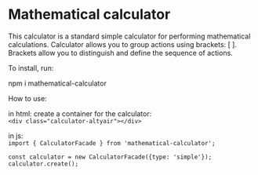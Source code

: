 # Mathematical calculator

This calculator is a standard simple calculator for performing mathematical calculations.
Calculator allows you to group actions using brackets: [ ]. Brackets allow you to distinguish and define the sequence of actions.

To install, run:

npm i mathematical-calculator

How to use:

in html:
create a container for the calculator:   
`<div class="calculator-altyair"></div>`

in js:<br>
`import { CalculatorFacade } from 'mathematical-calculator';`

`const calculator = new CalculatorFacade({type: 'simple'});`
`calculator.create();`

